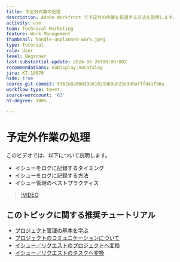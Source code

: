 ```yaml
---
title: 予定外作業の処理
description: Adobe Workfront で予定外の作業を処理する方法を説明します。
activity: use
team: Technical Marketing
feature: Work Management
thumbnail: handle-unplanned-work.jpeg
type: Tutorial
role: User
level: Beginner
last-substantial-update: 2024-06-26T00:00:00Z
recommendations: noDisplay,noCatalog
jira: KT-10070
hide: true
source-git-commit: 5362e8a60d39e61021bb9ab22e3d9afffd41f96a
workflow-type: tm+mt
source-wordcount: '63'
ht-degree: 100%

---
```


# 予定外作業の処理

このビデオでは、以下について説明します。

* イシューをログに記録するタイミング
* イシューをログに記録する方法
* イシュー管理のベストプラクティス

>[!VIDEO](https://video.tv.adobe.com/v/3419488/?quality=12&learn=on)

## このトピックに関する推奨チュートリアル

* [プロジェクト管理の基本を学ぶ](/help/manage-work/projects/getting-started-manage-a-project.md)
* [プロジェクトのコミュニケーションについて](/help/manage-work/projects/understand-project-communication.md)
* [イシュー／リクエストのプロジェクトへ変換](/help/manage-work/issues-requests/create-a-project-from-a-request.md)
* [イシュー／リクエストのタスクへ変換](/help/manage-work/issues-requests/convert-issues-to-other-work-items.md)
